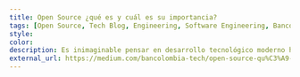 ```yaml
---
title: Open Source ¿qué es y cuál es su importancia?
tags: [Open Source, Tech Blog, Engineering, Software Engineering, Bancolombia]
style:
color:
description: Es inimaginable pensar en desarrollo tecnológico moderno hoy, sin hacer uso de proyectos y herramientas Open Source
external_url: https://medium.com/bancolombia-tech/open-source-qu%C3%A9-es-y-cu%C3%A1l-es-su-importancia-7a981541f721
---
```


